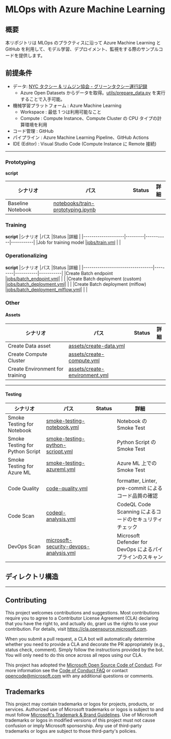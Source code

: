 # MLOps with Azure Machine Learning
## 概要
本リポジトリは MLOps のプラクティスに沿って Azure Machine Learning と GitHub を利用して、モデル学習、デプロイメント、監視をする際のサンプルコードを提供します。

## 前提条件
- データ: [NYC タクシー & リムジン協会 - グリーンタクシー運行記録](https://learn.microsoft.com/ja-jp/azure/open-datasets/dataset-taxi-green?tabs=azureml-opendatasets)
    - Azure Open Datasets からデータを取得。[utils/prepare_data.py](utils/prepare_data.py) を実行することで入手可能。
- 機械学習プラットフォーム : Azure Machine Learning
    - Workspace : 最低 1 つは利用可能なこと
    - Compute : Compute Instance、Compute Cluster の CPU タイプの計算環境を利用
- コード管理 : GitHub
- パイプライン : Azure Machine Learning Pipeline、GitHub Actions
- IDE (Editor) : Visual Studio Code (Compute Instance に Remote 接続)
---



### Prototyping
**script**

|シナリオ              |パス      |Status     |詳細        |
|--------------------|---------|-----------|-----------|
|Baseline Notebook   |[notebooks/train-prototyping.ipynb](notebooks/train-prototyping.ipynb)|           |           |


### Training
**script**
|シナリオ              |パス      |Status     |詳細        |
|--------------------|---------|-----------|-----------|
|Job for training model |[jobs/train.yml](jobs/train.yml)           |           |


### Operationalizing
**script**
|シナリオ                            |パス      |Status     |詳細        |
|----------------------------------|---------|-----------|-----------|
|Create Batch endpoint             |[jobs/batch_endpoint.yml](jobs/batch_endpoint.yml)|           |           |
|Create Batch deployment (custom)  |[jobs/batch_deployment.yml](jobs/batch_deployment.yml)|           |           |
|Create Batch deployment (mlflow)  |[jobs/batch_deployment_mlflow.yml](jobs/batch_deployment_mlflow.yml)|           |           |

### Other
#### Assets
|シナリオ              |パス      |Status     |詳細        |
|--------------------|---------|-----------|-----------|
|Create Data asset   |[assets/create-data.yml](assets/create-data.yml)|           |           |
|Create Compute Cluster|[assets/create-compute.yml](assets/create-compute.yml)|           |           |
|Create Environment for training|[assets/create-environment.yml](assets/create-environment.yml)|           |           |
---

#### Testing
|シナリオ              |パス      |Status     |詳細        |
|--------------------|---------|-----------|-----------|
|Smoke Testing for Notebook|[smoke-testing-notebook.yml](.github/workflows/smoke-testing-notebook.yml)|           |Notebook の Smoke Test|
|Smoke Testing for Python Script|[smoke-testing-python-scriopt.yml](.github/workflows/smoke-testing-python-script.yml)||Python Script の Smoke Test|
|Smoke Testing for Azure ML|[smoke-testing-azureml.yml](.github/workflows/smoke-testing-azureml.yml)||Azure ML 上での Smoke Test|
|Code Quality|[code-quality.yml](.github/workflows/code-quality.yml)||formatter, Linter, pre-commit によるコード品質の確認|
|Code Scan|[codeql-analysis.yml](.github/workflows/codeql-analysis.yml)||CodeQL Code Scanning によるコードのセキュリティチェック|
|DevOps Scan|[microsoft-security-devops-analysis.yml](.github/workflows/microsoft-security-devops-analysis.yml)||Microsoft Defender for DevOps によるパイプラインのスキャン|


## ディレクトリ構造


---

## Contributing

This project welcomes contributions and suggestions.  Most contributions require you to agree to a
Contributor License Agreement (CLA) declaring that you have the right to, and actually do, grant us
the rights to use your contribution. For details, visit https://cla.opensource.microsoft.com.

When you submit a pull request, a CLA bot will automatically determine whether you need to provide
a CLA and decorate the PR appropriately (e.g., status check, comment). Simply follow the instructions
provided by the bot. You will only need to do this once across all repos using our CLA.

This project has adopted the [Microsoft Open Source Code of Conduct](https://opensource.microsoft.com/codeofconduct/).
For more information see the [Code of Conduct FAQ](https://opensource.microsoft.com/codeofconduct/faq/) or
contact [opencode@microsoft.com](mailto:opencode@microsoft.com) with any additional questions or comments.

## Trademarks

This project may contain trademarks or logos for projects, products, or services. Authorized use of Microsoft
trademarks or logos is subject to and must follow
[Microsoft's Trademark & Brand Guidelines](https://www.microsoft.com/en-us/legal/intellectualproperty/trademarks/usage/general).
Use of Microsoft trademarks or logos in modified versions of this project must not cause confusion or imply Microsoft sponsorship.
Any use of third-party trademarks or logos are subject to those third-party's policies.
